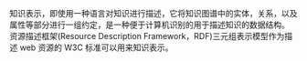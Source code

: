 知识表示，即使用一种语言对知识进行描述，它将知识图谱中的实体，关系，以及属性等部分进行一组约定，是一种便于计算机识别的用于描述知识的数据结构。  
资源描述框架(Resource Description Framework，RDF)三元组表示模型作为描述 web 资源的 W3C 标准可以用来知识表示。  

